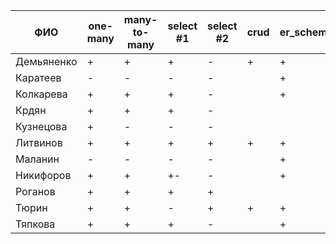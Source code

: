 | **ФИО**    | one-many | many-to-many | select #1 | select #2 | crud | er_schema | deploy |
|------------|----------|--------------|-----------|-----------|------|-----------|--------|
| Демьяненко | +        | +            | +         | -         | +    | +         | +      |
| Каратеев   | -        | -            | -         | -         |      | +         |        |
| Колкарева  | +        | +            | +         | -         |      | +         |        |
| Крдян      | +        | +            | +         | -         |      |           |        |
| Кузнецова  | +        | -            | -         | -         |      |           |        |
| Литвинов   | +        | +            | +         | +         | +    | +         | +      |
| Маланин    | -        | -            | -         | -         |      | +         |        |
| Никифоров  | +        | +            | +-        | -         |      | +         |        |
| Роганов    | +        | +            | +         | +         |      |           |        |
| Тюрин      | +        | +            | -         | +         | +    | +         |        |
| Тяпкова    | +        | +            | +         | -         |      | +         |        |
